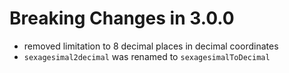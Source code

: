 # Breaking Changes in 3.0.0

-   removed limitation to 8 decimal places in decimal coordinates
-   `sexagesimal2decimal` was renamed to `sexagesimalToDecimal`
